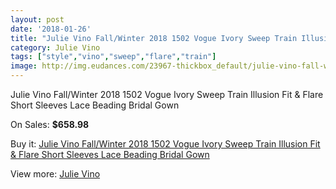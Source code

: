 ```yaml
---
layout: post
date: '2018-01-26'
title: "Julie Vino Fall/Winter 2018 1502 Vogue Ivory Sweep Train Illusion Fit & Flare Short Sleeves Lace Beading Bridal Gown"
category: Julie Vino
tags: ["style","vino","sweep","flare","train"]
image: http://img.eudances.com/23967-thickbox_default/julie-vino-fall-winter-2018-1502-vogue-ivory-sweep-train-illusion-fit-flare-short-sleeves-lace-beading-bridal-gown.jpg
---
```

Julie Vino Fall/Winter 2018 1502 Vogue Ivory Sweep Train Illusion Fit & Flare Short Sleeves Lace Beading Bridal Gown

On Sales: **$658.98**
<a href="https://www.eudances.com/en/julie-vino/8006-julie-vino-fall-winter-2018-1502-vogue-ivory-sweep-train-illusion-fit-flare-short-sleeves-lace-beading-bridal-gown.html"><amp-img layout="responsive" width="600" height="600" src="//img.eudances.com/23967-thickbox_default/julie-vino-fall-winter-2018-1502-vogue-ivory-sweep-train-illusion-fit-flare-short-sleeves-lace-beading-bridal-gown.jpg" alt="Julie Vino Fall/Winter 2018 1502 Vogue Ivory Sweep Train Illusion Fit & Flare Short Sleeves Lace Beading Bridal Gown 0" /></a>
<a href="https://www.eudances.com/en/julie-vino/8006-julie-vino-fall-winter-2018-1502-vogue-ivory-sweep-train-illusion-fit-flare-short-sleeves-lace-beading-bridal-gown.html"><amp-img layout="responsive" width="600" height="600" src="//img.eudances.com/23973-thickbox_default/julie-vino-fall-winter-2018-1502-vogue-ivory-sweep-train-illusion-fit-flare-short-sleeves-lace-beading-bridal-gown.jpg" alt="Julie Vino Fall/Winter 2018 1502 Vogue Ivory Sweep Train Illusion Fit & Flare Short Sleeves Lace Beading Bridal Gown 1" /></a>
<a href="https://www.eudances.com/en/julie-vino/8006-julie-vino-fall-winter-2018-1502-vogue-ivory-sweep-train-illusion-fit-flare-short-sleeves-lace-beading-bridal-gown.html"><amp-img layout="responsive" width="600" height="600" src="//img.eudances.com/23972-thickbox_default/julie-vino-fall-winter-2018-1502-vogue-ivory-sweep-train-illusion-fit-flare-short-sleeves-lace-beading-bridal-gown.jpg" alt="Julie Vino Fall/Winter 2018 1502 Vogue Ivory Sweep Train Illusion Fit & Flare Short Sleeves Lace Beading Bridal Gown 2" /></a>
<a href="https://www.eudances.com/en/julie-vino/8006-julie-vino-fall-winter-2018-1502-vogue-ivory-sweep-train-illusion-fit-flare-short-sleeves-lace-beading-bridal-gown.html"><amp-img layout="responsive" width="600" height="600" src="//img.eudances.com/23971-thickbox_default/julie-vino-fall-winter-2018-1502-vogue-ivory-sweep-train-illusion-fit-flare-short-sleeves-lace-beading-bridal-gown.jpg" alt="Julie Vino Fall/Winter 2018 1502 Vogue Ivory Sweep Train Illusion Fit & Flare Short Sleeves Lace Beading Bridal Gown 3" /></a>
<a href="https://www.eudances.com/en/julie-vino/8006-julie-vino-fall-winter-2018-1502-vogue-ivory-sweep-train-illusion-fit-flare-short-sleeves-lace-beading-bridal-gown.html"><amp-img layout="responsive" width="600" height="600" src="//img.eudances.com/23970-thickbox_default/julie-vino-fall-winter-2018-1502-vogue-ivory-sweep-train-illusion-fit-flare-short-sleeves-lace-beading-bridal-gown.jpg" alt="Julie Vino Fall/Winter 2018 1502 Vogue Ivory Sweep Train Illusion Fit & Flare Short Sleeves Lace Beading Bridal Gown 4" /></a>
<a href="https://www.eudances.com/en/julie-vino/8006-julie-vino-fall-winter-2018-1502-vogue-ivory-sweep-train-illusion-fit-flare-short-sleeves-lace-beading-bridal-gown.html"><amp-img layout="responsive" width="600" height="600" src="//img.eudances.com/23969-thickbox_default/julie-vino-fall-winter-2018-1502-vogue-ivory-sweep-train-illusion-fit-flare-short-sleeves-lace-beading-bridal-gown.jpg" alt="Julie Vino Fall/Winter 2018 1502 Vogue Ivory Sweep Train Illusion Fit & Flare Short Sleeves Lace Beading Bridal Gown 5" /></a>
<a href="https://www.eudances.com/en/julie-vino/8006-julie-vino-fall-winter-2018-1502-vogue-ivory-sweep-train-illusion-fit-flare-short-sleeves-lace-beading-bridal-gown.html"><amp-img layout="responsive" width="600" height="600" src="//img.eudances.com/23968-thickbox_default/julie-vino-fall-winter-2018-1502-vogue-ivory-sweep-train-illusion-fit-flare-short-sleeves-lace-beading-bridal-gown.jpg" alt="Julie Vino Fall/Winter 2018 1502 Vogue Ivory Sweep Train Illusion Fit & Flare Short Sleeves Lace Beading Bridal Gown 6" /></a>

Buy it: [Julie Vino Fall/Winter 2018 1502 Vogue Ivory Sweep Train Illusion Fit & Flare Short Sleeves Lace Beading Bridal Gown](https://www.eudances.com/en/julie-vino/8006-julie-vino-fall-winter-2018-1502-vogue-ivory-sweep-train-illusion-fit-flare-short-sleeves-lace-beading-bridal-gown.html "Julie Vino Fall/Winter 2018 1502 Vogue Ivory Sweep Train Illusion Fit & Flare Short Sleeves Lace Beading Bridal Gown")

View more: [Julie Vino](https://www.eudances.com/en/100-julie-vino "Julie Vino")